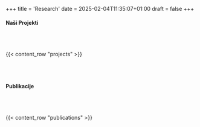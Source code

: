 +++
title = 'Research'
date = 2025-02-04T11:35:07+01:00
draft = false
+++

#### Naši **Projekti**

<br> <br>

{{< content_row "projects" >}}

<br> <br> 

#### **Publikacije**

<br> <br>

{{< content_row "publications" >}}

<br> <br>

